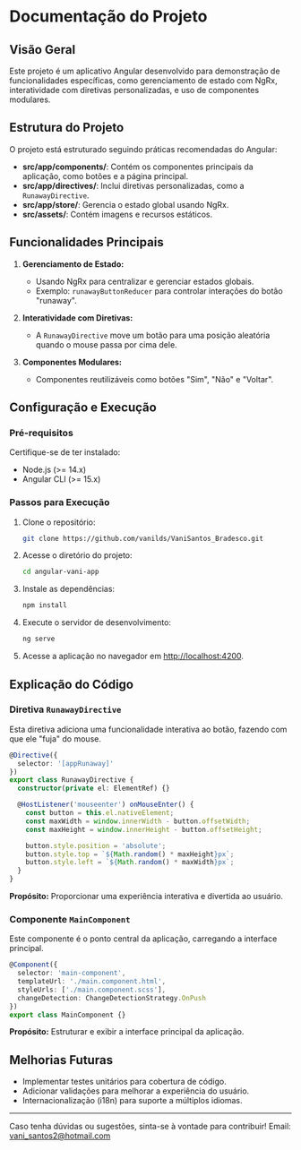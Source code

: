 # Documentação do Projeto

## Visão Geral
Este projeto é um aplicativo Angular desenvolvido para demonstração de funcionalidades específicas, como gerenciamento de estado com NgRx, interatividade com diretivas personalizadas, e uso de componentes modulares.

## Estrutura do Projeto
O projeto está estruturado seguindo práticas recomendadas do Angular:

- **src/app/components/**: Contém os componentes principais da aplicação, como botões e a página principal.
- **src/app/directives/**: Inclui diretivas personalizadas, como a `RunawayDirective`.
- **src/app/store/**: Gerencia o estado global usando NgRx.
- **src/assets/**: Contém imagens e recursos estáticos.

## Funcionalidades Principais

1. **Gerenciamento de Estado:** 
   - Usando NgRx para centralizar e gerenciar estados globais.
   - Exemplo: `runawayButtonReducer` para controlar interações do botão "runaway".

2. **Interatividade com Diretivas:**
   - A `RunawayDirective` move um botão para uma posição aleatória quando o mouse passa por cima dele.

3. **Componentes Modulares:**
   - Componentes reutilizáveis como botões "Sim", "Não" e "Voltar".

## Configuração e Execução

### Pré-requisitos
Certifique-se de ter instalado:
- Node.js (>= 14.x)
- Angular CLI (>= 15.x)

### Passos para Execução
1. Clone o repositório:
   ```bash
   git clone https://github.com/vanilds/VaniSantos_Bradesco.git
   ```

2. Acesse o diretório do projeto:
   ```bash
   cd angular-vani-app
   ```

3. Instale as dependências:
   ```bash
   npm install
   ```

4. Execute o servidor de desenvolvimento:
   ```bash
   ng serve
   ```

5. Acesse a aplicação no navegador em [http://localhost:4200](http://localhost:4200).

## Explicação do Código

### Diretiva `RunawayDirective`
Esta diretiva adiciona uma funcionalidade interativa ao botão, fazendo com que ele "fuja" do mouse.
```typescript
@Directive({
  selector: '[appRunaway]'
})
export class RunawayDirective {
  constructor(private el: ElementRef) {}

  @HostListener('mouseenter') onMouseEnter() {
    const button = this.el.nativeElement;
    const maxWidth = window.innerWidth - button.offsetWidth;
    const maxHeight = window.innerHeight - button.offsetHeight;

    button.style.position = 'absolute';
    button.style.top = `${Math.random() * maxHeight}px`;
    button.style.left = `${Math.random() * maxWidth}px`;
  }
}
```
**Propósito:** Proporcionar uma experiência interativa e divertida ao usuário.

### Componente `MainComponent`
Este componente é o ponto central da aplicação, carregando a interface principal.
```typescript
@Component({
  selector: 'main-component',
  templateUrl: './main.component.html',
  styleUrls: ['./main.component.scss'],
  changeDetection: ChangeDetectionStrategy.OnPush
})
export class MainComponent {}
```
**Propósito:** Estruturar e exibir a interface principal da aplicação.

## Melhorias Futuras
- Implementar testes unitários para cobertura de código.
- Adicionar validações para melhorar a experiência do usuário.
- Internacionalização (i18n) para suporte a múltiplos idiomas.

---
Caso tenha dúvidas ou sugestões, sinta-se à vontade para contribuir!
Email: vani_santos2@hotmail.com
